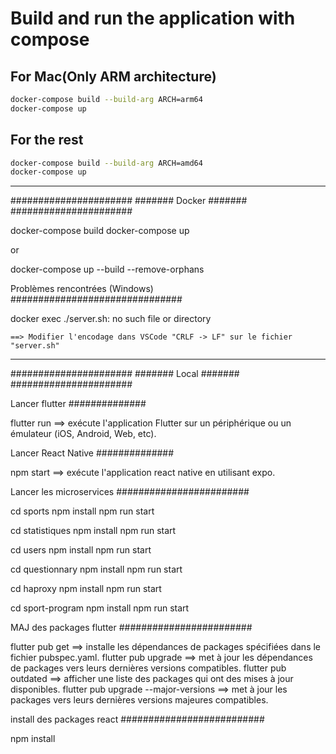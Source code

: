 # Build and run the application with compose

## For Mac(Only ARM architecture)

```sh
docker-compose build --build-arg ARCH=arm64
docker-compose up
```

## For the rest

```sh
docker-compose build --build-arg ARCH=amd64
docker-compose up
```

---

######################
####### Docker #######
######################

docker-compose build
docker-compose up

or

docker-compose up --build --remove-orphans

Problèmes rencontrées (Windows)
###############################

docker exec ./server.sh: no such file or directory

    ==> Modifier l'encodage dans VSCode "CRLF -> LF" sur le fichier "server.sh"

---

######################
####### Local #######
######################

Lancer flutter
##############

flutter run ==> exécute l'application Flutter sur un périphérique ou un émulateur (iOS, Android, Web, etc).

Lancer React Native
##############

npm start ==> exécute l'application react native en utilisant expo.

Lancer les microservices
########################

cd sports
npm install
npm run start

cd statistiques
npm install
npm run start

cd users
npm install
npm run start

cd questionnary
npm install
npm run start

cd haproxy
npm install
npm run start

cd sport-program
npm install
npm run start

MAJ des packages flutter
########################

flutter pub get ==> installe les dépendances de packages spécifiées dans le fichier pubspec.yaml.
flutter pub upgrade ==> met à jour les dépendances de packages vers leurs dernières versions compatibles.
flutter pub outdated ==> afficher une liste des packages qui ont des mises à jour disponibles.
flutter pub upgrade --major-versions ==> met à jour les packages vers leurs dernières versions majeures compatibles.

install des packages react
##########################

npm install
